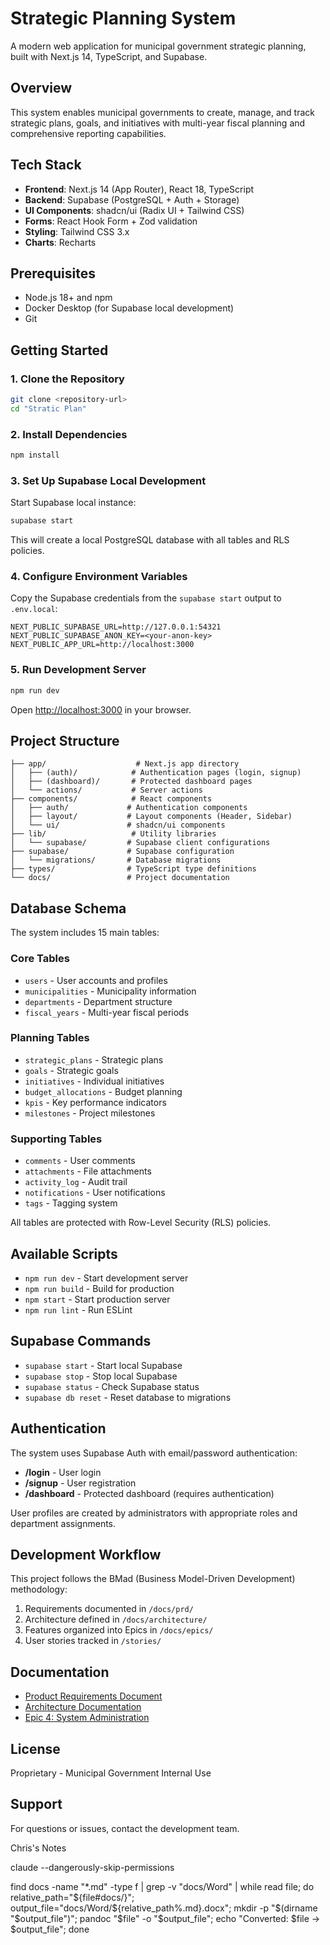 # Strategic Planning System

A modern web application for municipal government strategic planning, built with Next.js 14, TypeScript, and Supabase.

## Overview

This system enables municipal governments to create, manage, and track strategic plans, goals, and initiatives with multi-year fiscal planning and comprehensive reporting capabilities.

## Tech Stack

- **Frontend**: Next.js 14 (App Router), React 18, TypeScript
- **Backend**: Supabase (PostgreSQL + Auth + Storage)
- **UI Components**: shadcn/ui (Radix UI + Tailwind CSS)
- **Forms**: React Hook Form + Zod validation
- **Styling**: Tailwind CSS 3.x
- **Charts**: Recharts

## Prerequisites

- Node.js 18+ and npm
- Docker Desktop (for Supabase local development)
- Git

## Getting Started

### 1. Clone the Repository

```bash
git clone <repository-url>
cd "Stratic Plan"
```

### 2. Install Dependencies

```bash
npm install
```

### 3. Set Up Supabase Local Development

Start Supabase local instance:

```bash
supabase start
```

This will create a local PostgreSQL database with all tables and RLS policies.

### 4. Configure Environment Variables

Copy the Supabase credentials from the `supabase start` output to `.env.local`:

```env
NEXT_PUBLIC_SUPABASE_URL=http://127.0.0.1:54321
NEXT_PUBLIC_SUPABASE_ANON_KEY=<your-anon-key>
NEXT_PUBLIC_APP_URL=http://localhost:3000
```

### 5. Run Development Server

```bash
npm run dev
```

Open [http://localhost:3000](http://localhost:3000) in your browser.

## Project Structure

```
├── app/                    # Next.js app directory
│   ├── (auth)/            # Authentication pages (login, signup)
│   ├── (dashboard)/       # Protected dashboard pages
│   └── actions/           # Server actions
├── components/            # React components
│   ├── auth/             # Authentication components
│   ├── layout/           # Layout components (Header, Sidebar)
│   └── ui/               # shadcn/ui components
├── lib/                   # Utility libraries
│   └── supabase/         # Supabase client configurations
├── supabase/             # Supabase configuration
│   └── migrations/       # Database migrations
├── types/                # TypeScript type definitions
└── docs/                 # Project documentation
```

## Database Schema

The system includes 15 main tables:

### Core Tables
- `users` - User accounts and profiles
- `municipalities` - Municipality information
- `departments` - Department structure
- `fiscal_years` - Multi-year fiscal periods

### Planning Tables
- `strategic_plans` - Strategic plans
- `goals` - Strategic goals
- `initiatives` - Individual initiatives
- `budget_allocations` - Budget planning
- `kpis` - Key performance indicators
- `milestones` - Project milestones

### Supporting Tables
- `comments` - User comments
- `attachments` - File attachments
- `activity_log` - Audit trail
- `notifications` - User notifications
- `tags` - Tagging system

All tables are protected with Row-Level Security (RLS) policies.

## Available Scripts

- `npm run dev` - Start development server
- `npm run build` - Build for production
- `npm start` - Start production server
- `npm run lint` - Run ESLint

## Supabase Commands

- `supabase start` - Start local Supabase
- `supabase stop` - Stop local Supabase
- `supabase status` - Check Supabase status
- `supabase db reset` - Reset database to migrations

## Authentication

The system uses Supabase Auth with email/password authentication:

- **/login** - User login
- **/signup** - User registration
- **/dashboard** - Protected dashboard (requires authentication)

User profiles are created by administrators with appropriate roles and department assignments.

## Development Workflow

This project follows the BMad (Business Model-Driven Development) methodology:

1. Requirements documented in `/docs/prd/`
2. Architecture defined in `/docs/architecture/`
3. Features organized into Epics in `/docs/epics/`
4. User stories tracked in `/stories/`

## Documentation

- [Product Requirements Document](./docs/prd/index.md)
- [Architecture Documentation](./docs/architecture/index.md)
- [Epic 4: System Administration](./docs/epics/epic-4-system-administration.md)

## License

Proprietary - Municipal Government Internal Use

## Support

For questions or issues, contact the development team.

Chris's Notes

claude --dangerously-skip-permissions

find docs -name "*.md" -type f | grep -v "docs/Word" | while read file; do relative_path="${file#docs/}"; output_file="docs/Word/${relative_path%.md}.docx"; mkdir -p "$(dirname "$output_file")"; pandoc "$file" -o "$output_file"; echo "Converted: $file -> $output_file"; done